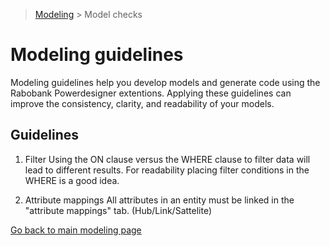 > [Modeling](./README.md) > Model checks

# Modeling guidelines

Modeling guidelines help you develop models and generate code using the Rabobank Powerdesigner extentions. Applying these guidelines can improve the consistency, clarity, and readability of your models.

## Guidelines

1. Filter
Using the ON clause versus the WHERE clause to filter data will lead to different results.
For readability placing filter conditions in the WHERE is a good idea.

2. Attribute mappings
All attributes in an entity must be linked in the "attribute mappings" tab. (Hub/Link/Sattelite)

[Go back to main modeling page](./README.md)